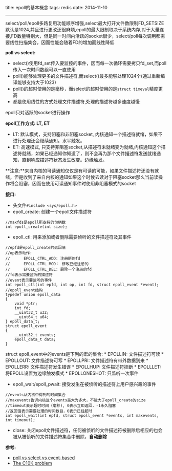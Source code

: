 title: epoll的基本概念
tags: redis
date: 2014-11-10
***
select/poll/epoll多路复用功能顺序增强,select最大打开文件数限制FD_SETSIZE默认是1024,并且进行更改还很麻烦,epoll的最大限制取决于系统内存,对于大量连接,FD数量特别大，但是同一时间内活跃的socket很少，select/poll每次调用都需要线性扫描集合，因而性能会随着FD的增加而线性降低

**poll vs select:**
* select()使用fd_set传入要监控的事件，因而每一次循环需要拷贝fd_set,而poll传入一次时间数组可以一直使用
* poll()能够处理更多的文件描述符,而select()最多能够处理1024个(通过重新编译能够支持大于1023)
* poll()的超时使用的是毫秒，而select的超时使用的是`struct timeval`精度更高
* 都是使用线性的方式处理文件描述符,处理的描述符越多速度越慢

epoll只对活跃的socket进行操作

**epoll工作方式: LT, ET**

* LT: 默认模式，支持阻塞和非阻塞socket, 内核通知一个描述符就绪，如果不进行处理还会继续通知。水平触发。
* ET: 高速模式, 只支持非阻塞socket,从描述符未就绪变为就绪,内核通知这个描述符就绪，如果已经通知你知道了，则不会再为那个文件描述符发送就绪通知，直到响应描述符状态发生改变。边缘触发。


**注意:**来自内核的可读通知仅仅是有可读的可能，如果文件描述符还没有就绪，但是收到了来自内核的通知如果这个时候去读对于阻塞socket那么当前读操作将会阻塞，因而在使用可读通知事件时使用非阻塞模式的socket

**接口:**
* 头文件`#include <sys/epoll.h>`
* epoll_create: 创建一个epoll文件描述符
```
//maxfds是epoll所支持的句柄数
int epoll_create(int size);
```
* epoll_ctl: 用来添加或者删除需要侦听的文件描述符及其事件
```
//epfd是epoll_create的返回值
//op表示动作:
//		EPOLL_CTRL_ADD: 注册新的fd
//		EPOLL_CTRL_MOD： 修改已经注册的
//		EPOLL_CTRL_DEL: 删除一个注册的fd
//fd表示需要监听的描述符
//event表示要监听的事件
int epoll_ctl(int epfd, int op, int fd, struct epoll_event *event);
//epoll_event结构
typedef union epoll_data
{
	void *ptr;
   	int fd;
    __uint32_t u32;
    __uint64_t u64;
} epoll_data_t;
struct epoll_event
{
	__uint32_t events;
	epoll_data_t data;
}
```
struct epoll_event中的events是下列的宏的集合:
	* EPOLLIN: 文件描述符可读
    * EPOLLOUT: 文件描述符可写
    * EPOLLPRI: 文件描述符有带外数据到来
    * EPOLLERR: 文件描述符发生错误
    * EPOLLHUP: 文件描述符挂断
    * EPOLLLET: 将EPOLL设置为边缘触发模式
    * EPOLLONESHOT: 只监听一次事件
* epoll_wait/epoll_pwait: 接受发生在被侦听的描述符上用户感兴趣的事件
```
//events从内核中得到的时间集合
//maxevents告诉内核这个events最大为多大，不能大于epoll_create的size
//timeout表示超时时间（毫秒), 0表示立即返回，-1永久阻塞
//返回值表示需要处理的时间数目，0表示已经超时
int epoll_wait(int epfd, struct epoll_event *events, int maxevents, int timeout);
```
* close: 关闭epoll文件描述符，任何被侦听的文件描述符被删除后相应的也会被从被侦听的文件描述符集合中删除，**自动删除**

**参考:**
* [poll vs select vs event-based](http://daniel.haxx.se/docs/poll-vs-select.html)
* [The C10K problem](http://www.kegel.com/c10k.html)
